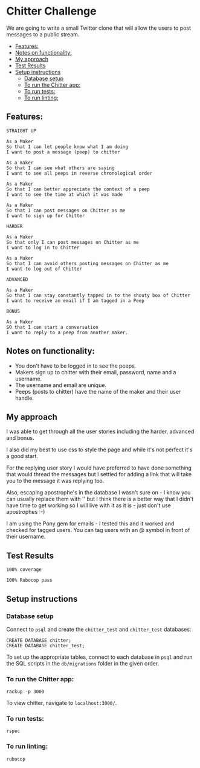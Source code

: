 Chitter Challenge
=================

We are going to write a small Twitter clone that will allow the users to post messages to a public stream.

* [Features:](#features-)
* [Notes on functionality:](#notes-on-functionality-)
* [My approach](#my-approach)
* [Test Results](#test-results)
* [Setup instructions](#setup-instructions)
  + [Database setup](#database-setup)
  + [To run the Chitter app:](#to-run-the-chitter-app-)
  + [To run tests:](#to-run-tests-)
  + [To run linting:](#to-run-linting-)

Features:
-------

```
STRAIGHT UP

As a Maker
So that I can let people know what I am doing  
I want to post a message (peep) to chitter

As a maker
So that I can see what others are saying  
I want to see all peeps in reverse chronological order

As a Maker
So that I can better appreciate the context of a peep
I want to see the time at which it was made

As a Maker
So that I can post messages on Chitter as me
I want to sign up for Chitter

HARDER

As a Maker
So that only I can post messages on Chitter as me
I want to log in to Chitter

As a Maker
So that I can avoid others posting messages on Chitter as me
I want to log out of Chitter

ADVANCED

As a Maker
So that I can stay constantly tapped in to the shouty box of Chitter
I want to receive an email if I am tagged in a Peep

BONUS

As a Maker
SO that I can start a conversation
I want to reply to a peep from another maker.

```

Notes on functionality:
------

* You don't have to be logged in to see the peeps.
* Makers sign up to chitter with their email, password, name and a username.
* The username and email are unique.
* Peeps (posts to chitter) have the name of the maker and their user handle.

## My approach

I was able to get through all the user stories including the harder, advanced and bonus.

I also did my best to use css to style the page and while it's not perfect it's a good start.

For the replying user story I would have preferred to have done something that would thread the messages but I settled for adding a link that will take you to the message it was replying too.

Also, escaping apostrophe's in the database I wasn't sure on - I know you can usually replace them with '' but I think there is a better way that I didn't have time to get working so I will live with it as it is - just don't use apostrophes :-)

I am using the Pony gem for emails - I tested this and it worked and checked for tagged users.  You can tag users with an @ symbol in front of their username.

## Test Results
`100% coverage`

`100% Rubocop pass`

## Setup instructions

### Database setup

Connect to `psql` and create the `chitter_test` and `chitter_test` databases:
 ```
CREATE DATABASE chitter;
CREATE DATABASE chitter_test;
```
To set up the appropriate tables, connect to each database in `psql` and run the SQL scripts in the `db/migrations` folder in the given order.

### To run the Chitter app:

  ```
 rackup -p 3000
 ```

 To view chitter, navigate to `localhost:3000/`.

### To run tests:

 ```
 rspec
 ```

 ### To run linting:

 ```
 rubocop
 ```
